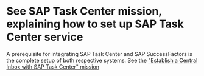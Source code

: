 # See SAP Task Center mission, explaining how to set up SAP Task Center service
A prerequisite for integrating SAP Task Center and SAP SuccessFactors is the complete setup of both respective systems. See the ["Establish a Central Inbox with SAP Task Center" mission](https://discovery-center.cloud.sap/missiondetail/3774/3813/?tab=overview)